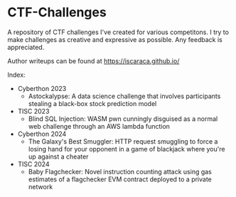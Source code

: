 # CTF-Challenges
A repository of CTF challenges I've created for various competitons. I try to make challenges as creative and expressive as possible. Any feedback is appreciated.

Author writeups can be found at https://iscaraca.github.io/

Index:
- Cyberthon 2023
    - Astockalypse: A data science challenge that involves participants stealing a black-box stock prediction model
- TISC 2023
    - Blind SQL Injection: WASM pwn cunningly disguised as a normal web challenge through an AWS lambda function
- Cyberthon 2024
    - The Galaxy's Best Smuggler: HTTP request smuggling to force a losing hand for your opponent in a game of blackjack where you're up against a cheater
- TISC 2024
    - Baby Flagchecker: Novel instruction counting attack using gas estimates of a flagchecker EVM contract deployed to a private network
